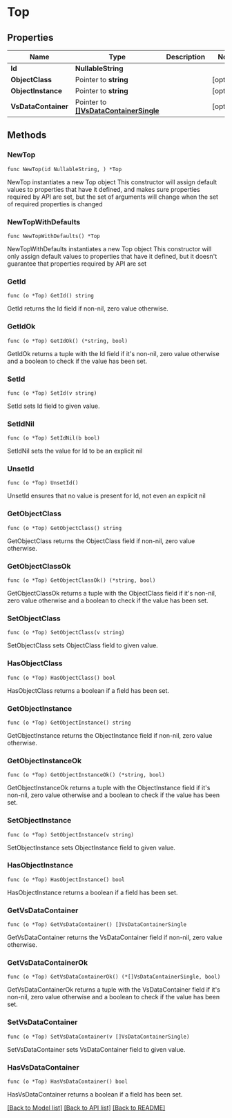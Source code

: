 # Top

## Properties

Name | Type | Description | Notes
------------ | ------------- | ------------- | -------------
**Id** | **NullableString** |  | 
**ObjectClass** | Pointer to **string** |  | [optional] 
**ObjectInstance** | Pointer to **string** |  | [optional] 
**VsDataContainer** | Pointer to [**[]VsDataContainerSingle**](VsDataContainerSingle.md) |  | [optional] 

## Methods

### NewTop

`func NewTop(id NullableString, ) *Top`

NewTop instantiates a new Top object
This constructor will assign default values to properties that have it defined,
and makes sure properties required by API are set, but the set of arguments
will change when the set of required properties is changed

### NewTopWithDefaults

`func NewTopWithDefaults() *Top`

NewTopWithDefaults instantiates a new Top object
This constructor will only assign default values to properties that have it defined,
but it doesn't guarantee that properties required by API are set

### GetId

`func (o *Top) GetId() string`

GetId returns the Id field if non-nil, zero value otherwise.

### GetIdOk

`func (o *Top) GetIdOk() (*string, bool)`

GetIdOk returns a tuple with the Id field if it's non-nil, zero value otherwise
and a boolean to check if the value has been set.

### SetId

`func (o *Top) SetId(v string)`

SetId sets Id field to given value.


### SetIdNil

`func (o *Top) SetIdNil(b bool)`

 SetIdNil sets the value for Id to be an explicit nil

### UnsetId
`func (o *Top) UnsetId()`

UnsetId ensures that no value is present for Id, not even an explicit nil
### GetObjectClass

`func (o *Top) GetObjectClass() string`

GetObjectClass returns the ObjectClass field if non-nil, zero value otherwise.

### GetObjectClassOk

`func (o *Top) GetObjectClassOk() (*string, bool)`

GetObjectClassOk returns a tuple with the ObjectClass field if it's non-nil, zero value otherwise
and a boolean to check if the value has been set.

### SetObjectClass

`func (o *Top) SetObjectClass(v string)`

SetObjectClass sets ObjectClass field to given value.

### HasObjectClass

`func (o *Top) HasObjectClass() bool`

HasObjectClass returns a boolean if a field has been set.

### GetObjectInstance

`func (o *Top) GetObjectInstance() string`

GetObjectInstance returns the ObjectInstance field if non-nil, zero value otherwise.

### GetObjectInstanceOk

`func (o *Top) GetObjectInstanceOk() (*string, bool)`

GetObjectInstanceOk returns a tuple with the ObjectInstance field if it's non-nil, zero value otherwise
and a boolean to check if the value has been set.

### SetObjectInstance

`func (o *Top) SetObjectInstance(v string)`

SetObjectInstance sets ObjectInstance field to given value.

### HasObjectInstance

`func (o *Top) HasObjectInstance() bool`

HasObjectInstance returns a boolean if a field has been set.

### GetVsDataContainer

`func (o *Top) GetVsDataContainer() []VsDataContainerSingle`

GetVsDataContainer returns the VsDataContainer field if non-nil, zero value otherwise.

### GetVsDataContainerOk

`func (o *Top) GetVsDataContainerOk() (*[]VsDataContainerSingle, bool)`

GetVsDataContainerOk returns a tuple with the VsDataContainer field if it's non-nil, zero value otherwise
and a boolean to check if the value has been set.

### SetVsDataContainer

`func (o *Top) SetVsDataContainer(v []VsDataContainerSingle)`

SetVsDataContainer sets VsDataContainer field to given value.

### HasVsDataContainer

`func (o *Top) HasVsDataContainer() bool`

HasVsDataContainer returns a boolean if a field has been set.


[[Back to Model list]](../README.md#documentation-for-models) [[Back to API list]](../README.md#documentation-for-api-endpoints) [[Back to README]](../README.md)


